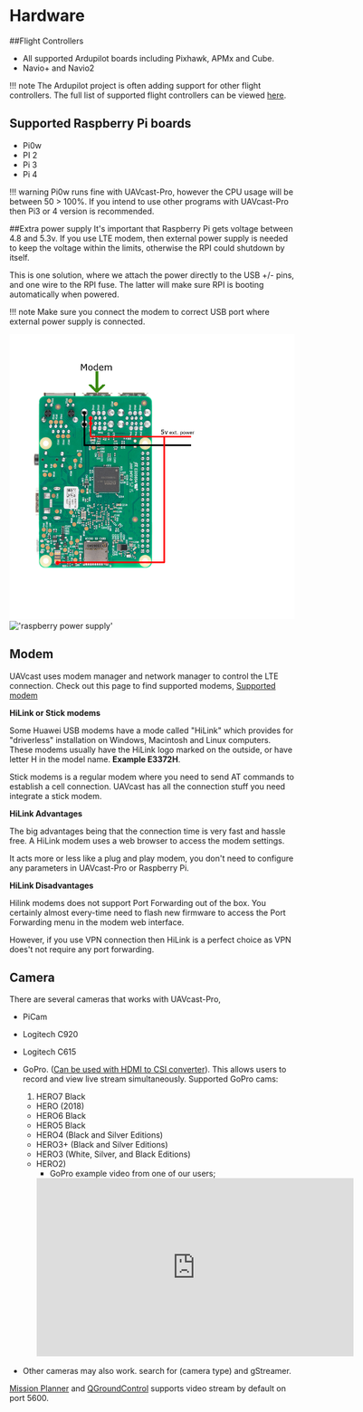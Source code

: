 # Hardware

##Flight Controllers
* All supported Ardupilot boards including Pixhawk, APMx and Cube.
* Navio+ and Navio2

!!! note
    The Ardupilot project is often adding support for other flight controllers. The full list of supported flight controllers can be viewed [here](http://ardupilot.org/plane/docs/common-autopilots.html).

## Supported Raspberry Pi boards

* Pi0w
* PI 2
* Pi 3
* Pi 4

!!! warning
    Pi0w runs fine with UAVcast-Pro, however the CPU usage will be between 50 > 100%.
    If you intend to use other programs with UAVcast-Pro then Pi3 or 4 version is recommended.

##Extra power supply
It's important that Raspberry Pi gets voltage between 4.8 and 5.3v. If you use LTE modem, then external power supply is needed
to keep the voltage within the limits, otherwise the RPI could shutdown by itself.

This is one solution, where we attach the power directly to the USB +/- pins, and one wire to the RPI fuse. The latter will make sure RPI is booting automatically when powered.

!!! note
    Make sure you connect the modem to correct USB port where external power supply is connected.

!['raspberry power supply'](images/raspberry-power.png)
!['raspberry power supply'](images/raspberry-power.jpg)

## Modem
UAVcast uses modem manager and network manager to control the LTE connection.
Check out this page to find supported modems, [Supported modem](https://www.freedesktop.org/wiki/Software/ModemManager/SupportedDevices/)

**HiLink or Stick modems**

Some Huawei USB modems have a mode called "HiLink" which provides for "driverless" installation on Windows, Macintosh and Linux computers. These modems usually have the HiLink logo marked on the outside, or have letter H in the model name. **Example E3372H**.

Stick modems is a regular modem where you need to send AT commands to establish a cell connection. UAVcast has all the connection stuff you need integrate a stick modem.

**HiLink Advantages**

The big advantages being that the connection time is very fast and hassle free.
A HiLink modem uses a web browser to access the modem settings.

It acts more or less like a plug and play modem, you don't need to configure any parameters in UAVcast-Pro or Raspberry Pi.

**HiLink Disadvantages**

Hilink modems does not support Port Forwarding out of the box. You certainly almost every-time need to flash new firmware to access the Port Forwarding menu in the modem web interface.

However, if you use VPN connection then HiLink is a perfect choice as VPN does't not require any port forwarding.

## Camera
There are several cameras that works with UAVcast-Pro,


* PiCam
* Logitech C920
* Logitech C615
* GoPro. ([Can be used with HDMI to CSI converter](https://www.ebay.com/itm/1-Port-For-Raspberry-Pi-HDMI-To-CSI-2-Bridge-Adapter-Module-UP-To-1080p-25fps-/233297430162)). This allows users to record and view live stream simultaneously. Supported GoPro cams:
    1. HERO7 Black
    * HERO (2018)
    * HERO6 Black
    * HERO5 Black
    * HERO4 (Black and Silver Editions)
    * HERO3+ (Black and Silver Editions)
    * HERO3 (White, Silver, and Black Editions)
    * HERO2)
        * GoPro example video from one of our users;
        <iframe width="560" height="315" src="https://www.youtube.com/embed/4CNK3cBvUtg" frameborder="0" allow="accelerometer; autoplay; encrypted-media; gyroscope; picture-in-picture" allowfullscreen></iframe>

* Other cameras may also work. search for (camera type) and gStreamer.

<!-- PiCam is a perfect camera for this type application and provides 1080p video.
If you want to use another camera not listed, then make sure it has Hardware Encoder integrated to get the best quality. -->

[Mission Planner](http://ardupilot.org/planner/docs/mission-planner-installation.html) and [QGroundControl](http://qgroundcontrol.com/) supports video stream by default on port 5600.
